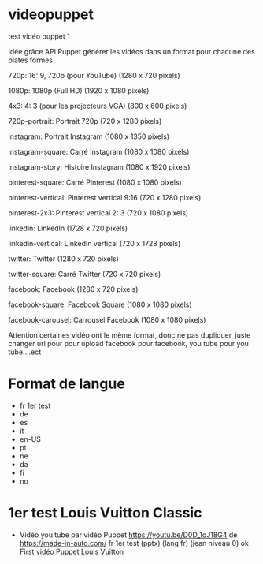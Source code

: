 # videopuppet
test vidéo puppet 1

Idée grâce API Puppet générer les vidéos dans un format pour chacune des plates formes

720p: 16: 9, 720p (pour YouTube) (1280 x 720 pixels)

1080p: 1080p (Full HD) (1920 x 1080 pixels)

4x3: 4: 3 (pour les projecteurs VGA) (800 x 600 pixels)

720p-portrait: Portrait 720p (720 x 1280 pixels)

instagram: Portrait Instagram (1080 x 1350 pixels)

instagram-square: Carré Instagram (1080 x 1080 pixels)

instagram-story: Histoire Instagram (1080 x 1920 pixels)

pinterest-square: Carré Pinterest (1080 x 1080 pixels)

pinterest-vertical: Pinterest vertical 9:16 (720 x 1280 pixels)

pinterest-2x3: Pinterest vertical 2: 3 (720 x 1080 pixels)

linkedin: LinkedIn (1728 x 720 pixels)

linkedin-vertical: LinkedIn vertical (720 x 1728 pixels)

twitter: Twitter (1280 x 720 pixels)

twitter-square: Carré Twitter (720 x 720 pixels)

facebook: Facebook (1280 x 720 pixels)

facebook-square: Facebook Square (1080 x 1080 pixels)

facebook-carousel: Carrousel Facebook (1080 x 1080 pixels)

Attention certaines vidéo ont le même format, donc ne pas dupliquer, juste changer url pour pour upload facebook pour facebook, you tube pour you tube....ect

# Format de langue
* fr 1er test
* de
* es
* it
* en-US
* pt
* ne
* da
* fi
* no

# 1er test Louis Vuitton Classic
- Vidéo you tube par vidéo Puppet https://youtu.be/D0D_1oJ18G4 de https://made-in-auto.com/
fr 1er test (pptx) (lang fr) (jean niveau 0) ok
[First vidéo Puppet Louis Vuitton](https://youtu.be/D0D_1oJ18G4 "Voitures anciennes")
